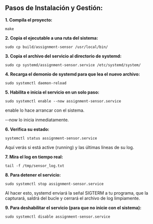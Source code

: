 ## Pasos de Instalación y Gestión:

**1. Compila el proyecto:**

    make

**2. Copia el ejecutable a una ruta del sistema:**

    sudo cp build/assignment-sensor /usr/local/bin/

**3. Copia el archivo del servicio al directorio de systemd:**

    sudo cp systemd/assignment-sensor.service /etc/systemd/system/

**4. Recarga el demonio de systemd para que lea el nuevo archivo:**

    sudo systemctl daemon-reload

**5. Habilita e inicia el servicio en un solo paso:**

    sudo systemctl enable --now assignment-sensor.service

enable lo hace arrancar con el sistema.

--now lo inicia inmediatamente.

**6. Verifica su estado:**

    systemctl status assignment-sensor.service

Aquí verás si está active (running) y las últimas líneas de su log.

**7. Mira el log en tiempo real:**

    tail -f /tmp/sensor_log.txt

**8. Para detener el servicio:**

    sudo systemctl stop assignment-sensor.service

Al hacer esto, systemd enviará la señal SIGTERM a tu programa, que la capturará, saldrá del bucle y cerrará el archivo de log limpiamente.

**9. Para deshabilitar el servicio (para que no inicie con el sistema):**

    sudo systemctl disable assignment-sensor.service

